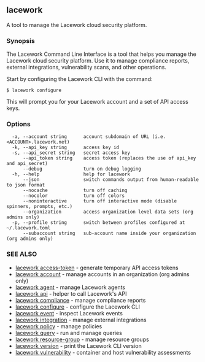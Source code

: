 ## lacework

A tool to manage the Lacework cloud security platform.

### Synopsis

The Lacework Command Line Interface is a tool that helps you manage the
Lacework cloud security platform. Use it to manage compliance reports,
external integrations, vulnerability scans, and other operations.

Start by configuring the Lacework CLI with the command:

    $ lacework configure

This will prompt you for your Lacework account and a set of API access keys.

### Options

```
  -a, --account string      account subdomain of URL (i.e. <ACCOUNT>.lacework.net)
  -k, --api_key string      access key id
  -s, --api_secret string   secret access key
      --api_token string    access token (replaces the use of api_key and api_secret)
      --debug               turn on debug logging
  -h, --help                help for lacework
      --json                switch commands output from human-readable to json format
      --nocache             turn off caching
      --nocolor             turn off colors
      --noninteractive      turn off interactive mode (disable spinners, prompts, etc.)
      --organization        access organization level data sets (org admins only)
  -p, --profile string      switch between profiles configured at ~/.lacework.toml
      --subaccount string   sub-account name inside your organization (org admins only)
```

### SEE ALSO

* [lacework access-token](lacework_access-token.md)	 - generate temporary API access tokens
* [lacework account](lacework_account.md)	 - manage accounts in an organization (org admins only)
* [lacework agent](lacework_agent.md)	 - manage Lacework agents
* [lacework api](lacework_api.md)	 - helper to call Lacework's API
* [lacework compliance](lacework_compliance.md)	 - manage compliance reports
* [lacework configure](lacework_configure.md)	 - configure the Lacework CLI
* [lacework event](lacework_event.md)	 - inspect Lacework events
* [lacework integration](lacework_integration.md)	 - manage external integrations
* [lacework policy](lacework_policy.md)	 - manage policies
* [lacework query](lacework_query.md)	 - run and manage queries
* [lacework resource-group](lacework_resource-group.md)	 - manage resource groups
* [lacework version](lacework_version.md)	 - print the Lacework CLI version
* [lacework vulnerability](lacework_vulnerability.md)	 - container and host vulnerability assessments


